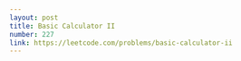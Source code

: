 ```yaml
---
layout: post
title: Basic Calculator II
number: 227
link: https://leetcode.com/problems/basic-calculator-ii
---
```

